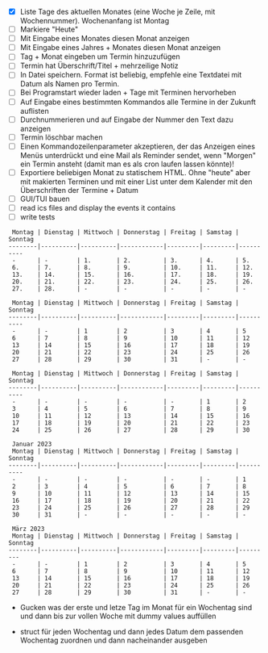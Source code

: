 - [x] Liste Tage des aktuellen Monates (eine Woche je Zeile, mit Wochennummer). Wochenanfang ist Montag
- [ ] Markiere "Heute"
- [ ] Mit Eingabe eines Monates diesen Monat anzeigen
- [ ] Mit Eingabe eines Jahres + Monates diesen Monat anzeigen
- [ ] Tag + Monat eingeben um Termin hinzuzufügen
- [ ] Termin hat Überschrift/Titel + mehrzeilige Notiz
- [ ] In Datei speichern. Format ist beliebig, empfehle eine Textdatei mit Datum als Namen pro Termin.
- [ ] Bei Programstart wieder laden + Tage mit Terminen hervorheben
- [ ] Auf Eingabe eines bestimmten Kommandos alle Termine in der Zukunft auflisten
- [ ] Durchnummerieren und auf Eingabe der Nummer den Text dazu anzeigen
- [ ] Termin löschbar machen
- [ ] Einen Kommandozeilenparameter akzeptieren, der das Anzeigen eines Menüs unterdrückt und eine Mail als Reminder sendet, wenn "Morgen" ein Termin ansteht (damit man es als cron laufen lassen könnte)!
- [ ] Exportiere beliebigen Monat zu statischem HTML. Ohne "heute" aber mit makierten Terminen und mit einer List unter dem Kalender mit den Überschriften der Termine + Datum
- [ ] GUI/TUI bauen
- [ ] read ics files and display the events it contains
- [ ] write tests

```
 Montag | Dienstag | Mittwoch | Donnerstag | Freitag | Samstag | Sonntag
--------|----------|----------|------------|---------|---------|----------
 -      | -        | 1.       | 2.         | 3.      | 4.      | 5.
 6.     | 7.       | 8.       | 9.         | 10.     | 11.     | 12.
 13.    | 14.      | 15.      | 16.        | 17.     | 18.     | 19.
 20.    | 21.      | 22.      | 23.        | 24.     | 25.     | 26.
 27.    | 28.      | -        | -          | -       | -       | - 

 Montag | Dienstag | Mittwoch | Donnerstag | Freitag | Samstag | Sonntag
--------|----------|----------|------------|---------|---------|----------
 -      | -        | 1        | 2          | 3       | 4       | 5
 6      | 7        | 8        | 9          | 10      | 11      | 12
 13     | 14       | 15       | 16         | 17      | 18      | 19
 20     | 21       | 22       | 23         | 24      | 25      | 26
 27     | 28       | 29       | 30         | 31      | -       | -

 Montag | Dienstag | Mittwoch | Donnerstag | Freitag | Samstag | Sonntag
--------|----------|----------|------------|---------|---------|----------
 -      | -        | -        | -          | -       | 1       | 2
 3      | 4        | 5        | 6          | 7       | 8       | 9
 10     | 11       | 12       | 13         | 14      | 15      | 16
 17     | 18       | 19       | 20         | 21      | 22      | 23
 24     | 25       | 26       | 27         | 28      | 29      | 30

 Januar 2023
 Montag | Dienstag | Mittwoch | Donnerstag | Freitag | Samstag | Sonntag
--------|----------|----------|------------|---------|---------|----------
 -      | -        | -        | -          | -       | -       | 1
 2      | 3        | 4        | 5          | 6       | 7       | 8
 9      | 10       | 11       | 12         | 13      | 14      | 15
 16     | 17       | 18       | 19         | 20      | 21      | 22
 23     | 24       | 25       | 26         | 27      | 28      | 29
 30     | 31       | -        | -          | -       | -       | -

 März 2023
 Montag | Dienstag | Mittwoch | Donnerstag | Freitag | Samstag | Sonntag
--------|----------|----------|------------|---------|---------|---------
 -      | -        | 1        | 2          | 3       | 4       | 5
 6      | 7        | 8        | 9          | 10      | 11      | 12
 13     | 14       | 15       | 16         | 17      | 18      | 19
 20     | 21       | 22       | 23         | 24      | 25      | 26
 27     | 28       | 29       | 30         | 31      | -       | -
```
- Gucken was der erste und letze Tag im Monat für ein Wochentag sind und dann bis zur vollen Woche mit dummy values auffüllen

- struct für jeden Wochentag und dann jedes Datum dem passenden Wochentag zuordnen und dann nacheinander ausgeben